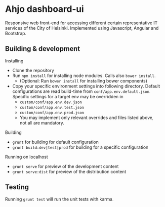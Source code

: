 # Ahjo dashboard-ui

Responsive web front-end for accessing different certain representative IT services of the City of Helsinki.
Implemented using Javascript, Angular and Bootstrap.

## Building & development

Installing

* Clone the repository
* Run `npm install` for installing node modules. Calls also `bower install`.
  * (Optional: Run `bower install` for installing bower components)
* Copy your specific environment settings into following directory. Default configurations are read build-time from `conf/app.env.default.json`. Specific settings for a target env may be overridden in
  * `custom/conf/app.env.dev.json`
  * `custom/conf/app.env.test.json`
  * `custom/conf/app.env.prod.json`
  * You may implement only relevant overrides and files listed above, not all are mandatory.

Building

* `grunt` for building for default configuration
* `grunt build:dev|test|prod` for building for a specific configuration

Running on localhost

* `grunt serve` for preview of the development content
* `grunt serve:dist` for preview of the distribution content

## Testing

Running `grunt test` will run the unit tests with karma.
